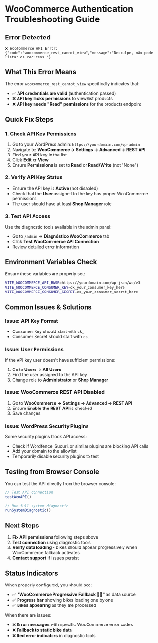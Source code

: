# WooCommerce Authentication Troubleshooting Guide

## Error Detected
```
❌ WooCommerce API Error: {"code":"woocommerce_rest_cannot_view","message":"Desculpe, não pode listar os recursos."}
```

## What This Error Means

The error `woocommerce_rest_cannot_view` specifically indicates that:
- ✅ **API credentials are valid** (authentication passed)
- ❌ **API key lacks permissions** to view/list products
- ❌ **API key needs "Read" permissions** for the products endpoint

## Quick Fix Steps

### 1. Check API Key Permissions
1. Go to your WordPress admin: `https://yourdomain.com/wp-admin`
2. Navigate to: **WooCommerce → Settings → Advanced → REST API**
3. Find your API key in the list
4. Click **Edit** or **View**
5. Ensure **Permissions** is set to **Read** or **Read/Write** (not "None")

### 2. Verify API Key Status
- Ensure the API key is **Active** (not disabled)
- Check that the **User** assigned to the key has proper WooCommerce permissions
- The user should have at least **Shop Manager** role

### 3. Test API Access
Use the diagnostic tools available in the admin panel:
- Go to `/admin` → **Diagnóstico WooCommerce** tab
- Click **Test WooCommerce API Connection**
- Review detailed error information

## Environment Variables Check

Ensure these variables are properly set:
```bash
VITE_WOOCOMMERCE_API_BASE=https://yourdomain.com/wp-json/wc/v3
VITE_WOOCOMMERCE_CONSUMER_KEY=ck_your_consumer_key_here
VITE_WOOCOMMERCE_CONSUMER_SECRET=cs_your_consumer_secret_here
```

## Common Issues & Solutions

### Issue: API Key Format
- Consumer Key should start with `ck_`
- Consumer Secret should start with `cs_`

### Issue: User Permissions
If the API key user doesn't have sufficient permissions:
1. Go to **Users → All Users**
2. Find the user assigned to the API key
3. Change role to **Administrator** or **Shop Manager**

### Issue: WooCommerce REST API Disabled
1. Go to **WooCommerce → Settings → Advanced → REST API**
2. Ensure **Enable the REST API** is checked
3. Save changes

### Issue: WordPress Security Plugins
Some security plugins block API access:
- Check if Wordfence, Sucuri, or similar plugins are blocking API calls
- Add your domain to the allowlist
- Temporarily disable security plugins to test

## Testing from Browser Console

You can test the API directly from the browser console:

```javascript
// Test API connection
testWooAPI()

// Run full system diagnostic
runSystemDiagnostic()
```

## Next Steps

1. **Fix API permissions** following steps above
2. **Test connection** using diagnostic tools
3. **Verify data loading** - bikes should appear progressively when WooCommerce fallback activates
4. **Contact support** if issues persist

## Status Indicators

When properly configured, you should see:
- ✅ **"WooCommerce Progressive Fallback 🚴‍♂️"** as data source
- ✅ **Progress bar** showing bikes loading one by one
- ✅ **Bikes appearing** as they are processed

When there are issues:
- ❌ **Error messages** with specific WooCommerce error codes
- ❌ **Fallback to static bike data**
- ❌ **Red error indicators** in diagnostic tools
